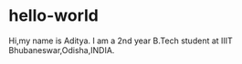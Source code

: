 # hello-world

Hi,my name is Aditya.
I am a 2nd year B.Tech student at IIIT Bhubaneswar,Odisha,INDIA.
